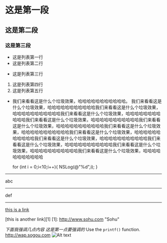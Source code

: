 这是第一段
====
这是第二段
----
### 这是第三段 ####
* 这是列表第一行
* 这是列表第二行
+ 这是列表第三行
1. 这是列表第四行
3. 这是列表第五行
*  我们来看看这是什么个垃圾效果，哈哈哈哈哈哈哈哈哈哈哈。
我们来看看这是什么个垃圾效果，哈哈哈哈哈哈哈哈哈哈哈我们来看看这是什么个垃圾效果，
哈哈哈哈哈哈哈哈哈哈哈我们来看看这是什么个垃圾效果，哈哈哈哈哈哈哈哈哈哈哈我们来看看这是什么个垃圾效果，哈哈哈哈哈哈哈哈哈哈哈我们来看看这是什么个垃圾效果，哈哈哈哈哈哈哈哈哈哈哈我们来看看这是什么个垃圾效果，哈哈哈哈哈哈哈哈哈哈哈我们来看看这是什么个垃圾效果，哈哈哈哈哈哈哈哈哈哈哈我们来看看这是什么个垃圾效果，哈哈哈哈哈哈哈哈哈哈哈我们来看看这是什么个垃圾效果，哈哈哈哈哈哈哈哈哈哈哈我们来看看这是什么个垃圾效果，哈哈哈哈哈哈哈哈哈哈哈我们来看看这是什么个垃圾效果，哈哈哈哈哈哈哈哈哈哈哈

    for (int i = 0;i<10;i++){
        NSLog(@"%d",i);
    }

***
abc
- - -
def
___
[this is a link](http://www.baidu.com "Baidu")

[this is another link][1]
[1]: http://www.sohu.com  "Sohu"

*下面我强调几点内容*
_这是第一点要强调的_
Use the `printf()` function.
<http://wap.sogou.com>
![Alt text](http://dl.m.sogou.com/ios/reader/guanggao_12.jpg "Optional title")

